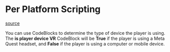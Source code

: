 # Per Platform Scripting

[source](https://developers.meta.com/horizon-worlds/learn/documentation/vr-creation/scripting/per-platform-scripting)

You can use CodeBlocks to determine the type of device the player is using. The **is player device VR** CodeBlock will be **True** if the player is using a Meta Quest headset, and **False** if the player is using a computer or mobile device.

 

 

 

 

 

 

 

 

 

 

 

 

 

 

 

 

 

 

 

 

 

 

 

 

 

 

 

 

 

 

 

 

 

 

 

 

 

 

 

 

 

 

 

 

 